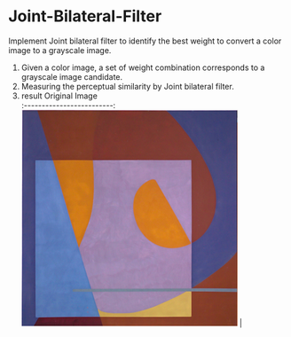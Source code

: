 # Joint-Bilateral-Filter
 Implement Joint bilateral filter to identify the best weight to convert a color image to a grayscale image.

1. Given a color image, a set of weight combination corresponds to a grayscale image candidate.
2. Measuring the perceptual similarity by Joint bilateral filter.
3. result
Original Image    
:-------------------------:
![](https://github.com/ronnie0726/Joint-Bilateral-Filter/blob/main/testdata/1.png) |
